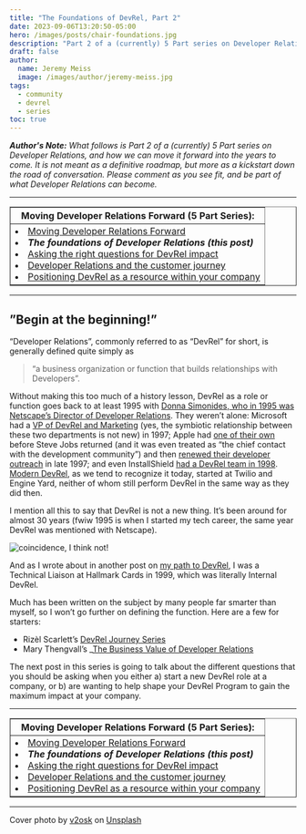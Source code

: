 ```yaml
---
title: "The Foundations of DevRel, Part 2"
date: 2023-09-06T13:20:50-05:00
hero: /images/posts/chair-foundations.jpg
description: "Part 2 of a (currently) 5 Part series on Developer Relations, and how we can move it forward into the years to come. DevRel as a role or function goes back to at least 1995, and is generally defined quite simply as, `a business organization or function that builds relationships with Developers."
draft: false
author:
  name: Jeremy Meiss
  image: /images/author/jeremy-meiss.jpg
tags:
  - community
  - devrel
  - series
toc: true
---
```


_**Author's Note:** What follows is Part 2 of a (currently) 5 Part series on Developer Relations, and how we can move it forward into the years to come. It is not meant as a definitive roadmap, but more as a kickstart down the road of conversation. Please comment as you see fit, and be part of what Developer Relations can become._ 

---

<table width="50%" border="1">
    <tr>
        <th>Moving Developer Relations Forward (5 Part Series):</th>
    </tr>
    <tr>
        <td>
            <li><a href="/posts/moving-devrel-forward">Moving Developer Relations Forward</a></li>
            <li><strong><em>The foundations of Developer Relations (this post)</em></strong></li>
            <li><a href="/posts/asking-the-right-questions-for-devrel-impact">Asking the right questions for DevRel impact</a></li>
            <li><a href="/posts/devrel-and-the-customer-journey">Developer Relations and the customer journey</a></li>
            <li><a href="/posts/positioning-devrel-as-a-resource">Positioning DevRel as a resource within your company</a></li>
        </td>
    </tr>
</table>

---

## ”Begin at the beginning!”

“Developer Relations”, commonly referred to as “DevRel” for short, is generally defined quite simply as 

>“a business organization or function that builds relationships with Developers”.

Without making this too much of a history lesson, DevRel as a role or function goes back to at least 1995 with [Donna Simonides, who in 1995 was Netscape’s Director of Developer Relations](https://www.fastcompany.com/28639/sleeping-enemy#:~:text=Head%20to%20Head-,Donna%20Simonides). They weren’t alone: Microsoft had a [VP of DevRel and Marketing](https://www.microsoft.com/investor/reports/ar97/financial/directors.htm#:~:text=Brad%20Chase%0AVice%20President%2C%20Developer%20Relations%0Aand%20Marketing%2C) (yes, the symbiotic relationship between these two departments is not new) in 1997; Apple had [one of their own](https://www.cnet.com/tech/tech-industry/apple-exodus-continues-as-de-luca-departs/#:~:text=In%20February%2C%20Apple%20lost%20its%20chief%20contact%20with%20the%20development%20community%2C%20Heidi%20Roizen%2C%20vice%20president%20of%20developer%20relations.) before Steve Jobs returned (and it was even treated as “the chief contact with the development community”) and then [renewed their developer outreach](https://money.cnn.com/magazines/fortune/fortune_archive/1998/11/09/250834/index.htm#:~:text=Under%20Jobs%20and,bending%20over%20backwards.%22) in late 1997; and even InstallShield [had a DevRel team in 1998](http://sunsite.uakom.sk/sunworldonline/swol-07-1998/swol-07-installshield.html#:~:text=Jim%20Wright%2C%20the%20director%20of%20developer%20relations%20for%20InstallShield). [Modern DevRel](https://en.wikipedia.org/wiki/Developer_relations#History_and_roots), as we tend to recognize it today, started at Twilio and Engine Yard, neither of whom still perform DevRel in the same way as they did then.

I mention all this to say that DevRel is not a new thing. It’s been around for almost 30 years (fwiw 1995 is when I started my tech career, the same year DevRel was mentioned with Netscape).

![coincidence, I think not!](http://i.imgur.com/Odqpt7c.gif)

And as I wrote about in another post on [my path to DevRel](/posts/my-long-winding-devrel-road), I was a Technical Liaison at Hallmark Cards in 1999, which was literally Internal DevRel.

Much has been written on the subject by many people far smarter than myself, so I won’t go further on defining the function. Here are a few for starters:

* Rizèl Scarlett’s [DevRel Journey Series](https://dev.to/blackgirlbytes/series/19293)
* Mary Thengvall’s _[The Business Value of Developer Relations](https://www.oreilly.com/library/view/the-business-value/9781484237489/)

The next post in this series is going to talk about the different questions that you should be asking when you either a) start a new DevRel role at a company, or b) are wanting to help shape your DevRel Program to gain the maximum impact at your company.

---

<table width="50%" border="1">
    <tr>
        <th>Moving Developer Relations Forward (5 Part Series):</th>
    </tr>
    <tr>
        <td>
            <li><a href="/posts/moving-devrel-forward">Moving Developer Relations Forward</a></li>
            <li><strong><em>The foundations of Developer Relations (this post)</em></strong></li>
            <li><a href="/posts/asking-the-right-questions-for-devrel-impact">Asking the right questions for DevRel impact</a></li>
            <li><a href="/posts/devrel-and-the-customer-journey">Developer Relations and the customer journey</a></li>
            <li><a href="/posts/positioning-devrel-as-a-resource">Positioning DevRel as a resource within your company</a></li>
        </td>
    </tr>
</table>

---

Cover photo by <a href="https://unsplash.com/@v2osk?utm_source=unsplash&utm_medium=referral&utm_content=creditCopyText">v2osk</a> on <a href="https://unsplash.com/photos/1hUY8SpJ8Cw?utm_source=unsplash&utm_medium=referral&utm_content=creditCopyText">Unsplash</a>
